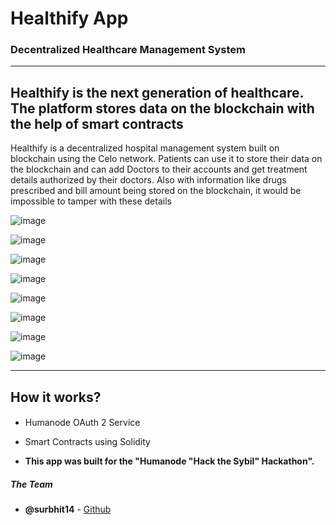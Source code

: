 # Healthify App 
### Decentralized Healthcare Management System
---

## Healthify is the next generation of healthcare. The platform stores data on the blockchain with the help of smart contracts

Healthify is a decentralized hospital management system built on blockchain using the Celo network. Patients can use it to store their data on the blockchain and can add Doctors to their accounts and get treatment details authorized by their doctors. Also with information like drugs prescribed and bill amount being stored on the blockchain, it would be impossible to tamper with these details

![image](https://user-images.githubusercontent.com/57835412/148812025-c82c0afb-cdb7-4435-8b67-d8e58b810ebf.png)

![image](https://user-images.githubusercontent.com/57835412/148813269-b7f1dde9-3029-4546-a5ef-700175e2f3df.png)


![image](https://user-images.githubusercontent.com/57835412/148812329-9fec072d-d922-4b06-9fde-c5bb72a15e14.png)

![image](https://user-images.githubusercontent.com/57835412/148812353-388032d9-c8bd-4a2f-9581-e267ec87fe2b.png)

![image](https://user-images.githubusercontent.com/57835412/148812483-97138a0e-6c4c-4b5f-87aa-075524b4e693.png)


![image](https://user-images.githubusercontent.com/57835412/148812044-ede99b7a-5fae-4e12-b648-d7815000ae05.png)

![image](https://user-images.githubusercontent.com/57835412/148812080-2f4e797f-cbbf-4b19-a57a-b24d0f517dbe.png)


![image](https://user-images.githubusercontent.com/57835412/148812099-6b778dd9-e30d-4003-932d-7877a6c9c001.png)


----

## How it works?
#### 
- Humanode OAuth 2 Service
- Smart Contracts using Solidity


- **This app was built for the "Humanode "Hack the Sybil" Hackathon".**

##### The Team

* **@surbhit14** - [Github](https://github.com/surbhit14)




